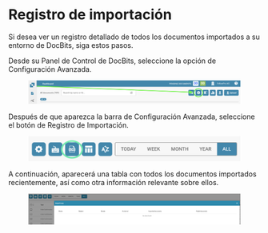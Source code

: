 # Registro de importación

Si desea ver un registro detallado de todos los documentos importados a su entorno de DocBits, siga estos pasos.

Desde su Panel de Control de DocBits, seleccione la opción de Configuración Avanzada.

<figure><img src="../../.gitbook/assets/change-document-colums1.png" alt=""><figcaption></figcaption></figure>

Después de que aparezca la barra de Configuración Avanzada, seleccione el botón de Registro de Importación.

<figure><img src="../../.gitbook/assets/import-log2.png" alt=""><figcaption></figcaption></figure>

A continuación, aparecerá una tabla con todos los documentos importados recientemente, así como otra información relevante sobre ellos.

<figure><img src="../../.gitbook/assets/import-log3.png" alt=""><figcaption></figcaption></figure>
